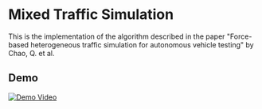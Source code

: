# Mixed Traffic Simulation

This is the implementation of the algorithm described in the paper "Force-based heterogeneous traffic simulation for autonomous vehicle testing" by Chao, Q. et al.

## Demo

[![Demo Video](https://img.youtube.com/vi/emLeaF26mX0/maxresdefault.jpg)](https://youtu.be/emLeaF26mX0)
